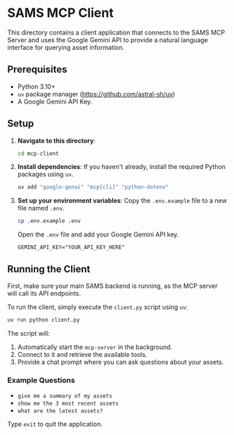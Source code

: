 # SAMS MCP Client

This directory contains a client application that connects to the SAMS MCP Server and uses the Google Gemini API to provide a natural language interface for querying asset information.

## Prerequisites

- Python 3.10+
- `uv` package manager (https://github.com/astral-sh/uv)
- A Google Gemini API Key.

## Setup

1.  **Navigate to this directory**:
    ```bash
    cd mcp-client
    ```

2.  **Install dependencies**:
    If you haven't already, install the required Python packages using `uv`.
    ```bash
    uv add "google-genai" "mcp[cli]" "python-dotenv"
    ```

3.  **Set up your environment variables**:
    Copy the `.env.example` file to a new file named `.env`.
    ```bash
    cp .env.example .env
    ```
    Open the `.env` file and add your Google Gemini API key.
    ```
    GEMINI_API_KEY="YOUR_API_KEY_HERE"
    ```

## Running the Client

First, make sure your main SAMS backend is running, as the MCP server will call its API endpoints.

To run the client, simply execute the `client.py` script using `uv`:

```bash
uv run python client.py
```

The script will:
1.  Automatically start the `mcp-server` in the background.
2.  Connect to it and retrieve the available tools.
3.  Provide a chat prompt where you can ask questions about your assets.

### Example Questions

-   `give me a summary of my assets`
-   `show me the 3 most recent assets`
-   `what are the latest assets?`

Type `exit` to quit the application.
